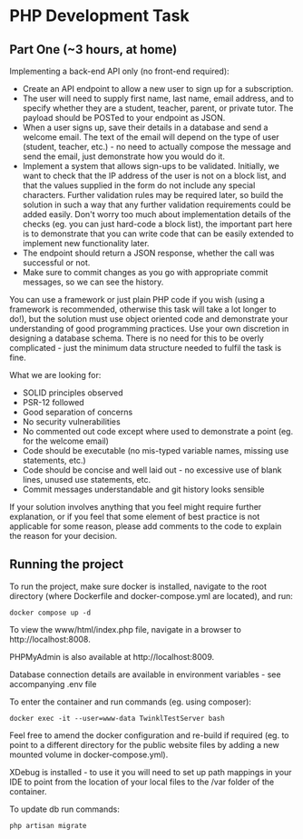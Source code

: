 # PHP Development Task
## Part One (~3 hours, at home)

Implementing a back-end API only (no front-end required):

* Create an API endpoint to allow a new user to sign up for a subscription.
* The user will need to supply first name, last name, email address, and to specify whether they are a student, teacher, parent, or private tutor. The payload should be POSTed to your endpoint as JSON.
* When a user signs up, save their details in a database and send a welcome email. The text of the email will depend on the type of user (student, teacher, etc.) - no need to actually compose the message and send the email, just demonstrate how you would do it.
* Implement a system that allows sign-ups to be validated. Initially, we want to check that the IP address of the user is not on a block list, and that the values supplied in the form do not include any special characters. Further validation rules may be required later, so build the solution in such a way that any further validation requirements could be added easily. Don't worry too much about implementation details of the checks (eg. you can just hard-code a block list), the important part here is to demonstrate that you can write code that can be easily extended to implement new functionality later.
* The endpoint should return a JSON response, whether the call was successful or not.
* Make sure to commit changes as you go with appropriate commit messages, so we can see the history.

You can use a framework or just plain PHP code if you wish (using a framework is recommended, otherwise this task will take a lot longer to do!), but the solution must use object oriented code and demonstrate your understanding of good programming practices. Use your own discretion in designing a database schema. There is no need for this to be overly complicated - just the minimum data structure needed to fulfil the task is fine.

What we are looking for:

* SOLID principles observed
* PSR-12 followed
* Good separation of concerns
* No security vulnerabilities
* No commented out code except where used to demonstrate a point (eg. for the welcome email)
* Code should be executable (no mis-typed variable names, missing use statements, etc.)
* Code should be concise and well laid out - no excessive use of blank lines, unused use statements, etc.
* Commit messages understandable and git history looks sensible
 
If your solution involves anything that you feel might require further explanation, or if you feel that some element of best practice is not applicable for some reason, please add comments to the code to explain the reason for your decision.

## Running the project
To run the project, make sure docker is installed, navigate to the root directory 
(where Dockerfile and docker-compose.yml are located), and run:

`docker compose up -d`

To view the www/html/index.php file, navigate in a browser to http://localhost:8008.

PHPMyAdmin is also available at http://localhost:8009.

Database connection details are available in environment variables - see accompanying .env file

To enter the container and run commands (eg. using composer):

`docker exec -it --user=www-data TwinklTestServer bash`

Feel free to amend the docker configuration and re-build if required 
(eg. to point to a different directory for the public website files by adding
a new mounted volume in docker-compose.yml). 

XDebug is installed - to use it you will need to set up path mappings in your IDE to 
point from the location of your local files to the /var folder of the container.

To update db run commands:

`php artisan migrate`
